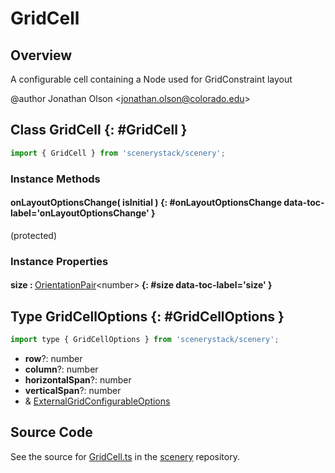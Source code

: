 # GridCell

## Overview

A configurable cell containing a Node used for GridConstraint layout

@author Jonathan Olson &lt;jonathan.olson@colorado.edu&gt;

## Class GridCell {: #GridCell }


```js
import { GridCell } from 'scenerystack/scenery';
```
### Instance Methods

#### onLayoutOptionsChange( isInitial ) {: #onLayoutOptionsChange data-toc-label='onLayoutOptionsChange' }

(protected)

### Instance Properties

#### size : <span style="font-weight: 400;">[OrientationPair](../phet-core/OrientationPair.md)&lt;<span style="color: hsla(calc(var(--md-hue) + 180deg),80%,40%,1);">number</span>&gt;</span> {: #size data-toc-label='size' }



## Type GridCellOptions {: #GridCellOptions }


```js
import type { GridCellOptions } from 'scenerystack/scenery';
```
- **row**?: <span style="color: hsla(calc(var(--md-hue) + 180deg),80%,40%,1);">number</span>
- **column**?: <span style="color: hsla(calc(var(--md-hue) + 180deg),80%,40%,1);">number</span>
- **horizontalSpan**?: <span style="color: hsla(calc(var(--md-hue) + 180deg),80%,40%,1);">number</span>
- **verticalSpan**?: <span style="color: hsla(calc(var(--md-hue) + 180deg),80%,40%,1);">number</span>
- &amp; [ExternalGridConfigurableOptions](../scenery/GridConfigurable.md#ExternalGridConfigurableOptions)




## Source Code

See the source for [GridCell.ts](https://github.com/phetsims/scenery/blob/main/js/layout/constraints/GridCell.ts) in the [scenery](https://github.com/phetsims/scenery) repository.
